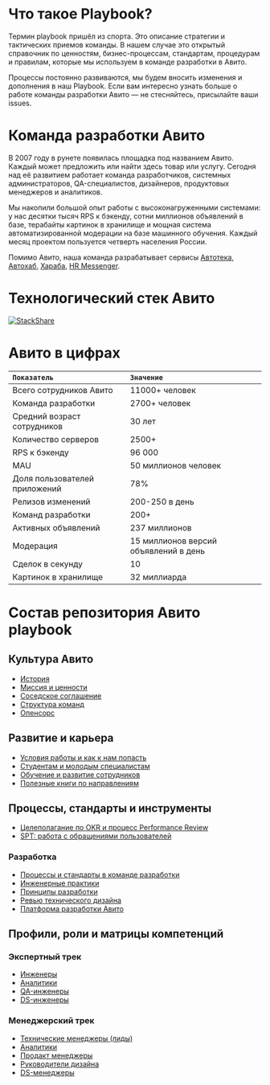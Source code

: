 # Что такое Playbook?

Термин playbook пришёл из спорта. Это описание стратегии и тактических приемов команды. В нашем случае это открытый справочник по ценностям, бизнес-процессам, стандартам, процедурам и правилам, которые мы используем в команде разработки в Авито.

Процессы постоянно развиваются, мы будем вносить изменения и дополнения в наш Playbook. Если вам интересно узнать больше о работе команды разработки Авито — не стесняйтесь, присылайте ваши issues.


# Команда разработки Авито
В 2007 году в рунете появилась площадка под названием Авито. Каждый может предложить или найти здесь товар или услугу. Сегодня над её развитием работает команда разработчиков, системных администраторов, QA-специалистов, дизайнеров, продуктовых менеджеров и аналитиков.

Мы накопили большой опыт работы с высоконагруженными системами: у нас десятки тысяч RPS к бэкенду, сотни миллионов объявлений в базе, терабайты картинок в хранилище и мощная система автоматизированной модерации на базе машинного обучения. Каждый месяц проектом пользуется четверть населения России.

Помимо Авито, наша команда разрабатывает сервисы [Автотека](https://autoteka.ru), [Автохаб](https://ahb.ru), [Хараба](https://haraba.ru), [HR Messenger](https://hrmessenger.com).


# Технологический стек Авито
[![StackShare](https://img.shields.io/badge/tech-stack-0690fa.svg?style=flat)](https://stackshare.io/avito/avito)


# Авито в цифрах
| `Показатель`                  | `Значение`                            |
|:------------------------------|:--------------------------------------|
| Всего сотрудников Авито       | 11000+ человек                        |
| Команда разработки            | 2700+ человек                         |
| Средний возраст сотрудников   | 30 лет                                |
| Количество серверов           | 2500+                                 |
| RPS к бэкенду                 | 96 000                                |
| MAU                           | 50 миллионов человек                  |
| Доля пользователей приложений | 78%                                   |
| Релизов изменений             | 200-250 в день                        |
| Команд разработки             | 200+                                  |
| Активных объявлений           | 237 миллионов                         |
| Модерация                     | 15 миллионов версий объявлений в день |
| Сделок в секунду              | 10                                    |
| Картинок в хранилище          | 32 миллиарда                          |

# Состав репозитория Авито playbook

## Культура Авито

- [История](avito-history.md)
- [Миссия и ценности](mission-and-values.md)
- [Соседское соглашение](neighborhood-agreement.md)
- [Структура команд](structure.md)
- [Опенсорс](avito-open-source.md)

## Развитие и карьера

- [Условия работы и как к нам попасть](recruitment-and-office.md)
- [Студентам и молодым специалистам](students.md)
- [Обучение и развитие сотрудников](training-and-development.md)
- [Полезные книги по направлениям](books.md)


## Процессы, стандарты и инструменты

- [Целеполагание по OKR и процесс Performance Review](goal-setting.md)
- [SPT: работа с обращениями пользователей](spt.md)

### Разработка

- [Процессы и стандарты в команде разработки](processes-and-standards.md)
- [Инженерные практики](avito-developer-practice.md)
- [Принципы разработки](development-principles.md)
- [Ревью технического дизайна](tech_design_review.md)
- [Платформа разработки Авито](avito-paas.md)


## Профили, роли и матрицы компетенций

### Экспертный трек

- [Инженеры](profiles/developer-skills.md)
- [Аналитики](profiles/analytics-skills.md)
- [QA-инженеры](profiles/qa-skills.md)
- [DS-инженеры](profiles/ds-skills.md)

### Менеджерский трек

- [Технические менеджеры (лиды)](profiles/tech-managers.md)
- [Аналитики](profiles/analytics-managers.md)
- [Продакт менеджеры](product-levels.md)
- [Руководители дизайна](profiles/design-managers.md)
- [DS-менеджеры](profiles/ds-managers.md)

